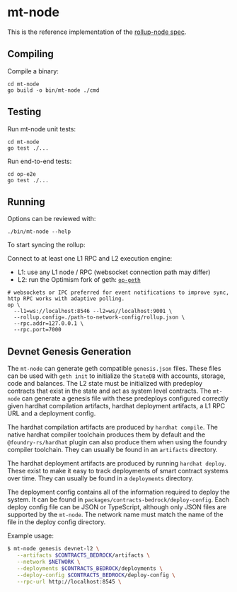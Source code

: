 # mt-node

This is the reference implementation of the [rollup-node spec](../specs/rollup-node.md).

## Compiling

Compile a binary:
```shell
cd mt-node
go build -o bin/mt-node ./cmd
```

## Testing

Run mt-node unit tests:
```shell
cd mt-node
go test ./...
```

Run end-to-end tests:
```shell
cd op-e2e
go test ./...
```

## Running

Options can be reviewed with:

```shell
./bin/mt-node --help
```

To start syncing the rollup:

Connect to at least one L1 RPC and L2 execution engine:

- L1: use any L1 node / RPC (websocket connection path may differ)
- L2: run the Optimism fork of geth: [`op-geth`](https://github.com/ethereum-optimism/op-geth)

```shell
# websockets or IPC preferred for event notifications to improve sync, http RPC works with adaptive polling.
op \
  --l1=ws://localhost:8546 --l2=ws//localhost:9001 \
  --rollup.config=./path-to-network-config/rollup.json \
  --rpc.addr=127.0.0.1 \
  --rpc.port=7000
```

## Devnet Genesis Generation

The `mt-node` can generate geth compatible `genesis.json` files. These files
can be used with `geth init` to initialize the `StateDB` with accounts, storage,
code and balances. The L2 state must be initialized with predeploy contracts
that exist in the state and act as system level contracts. The `mt-node` can
generate a genesis file with these predeploys configured correctly given
hardhat compilation artifacts, hardhat deployment artifacts, a L1 RPC URL
and a deployment config.

The hardhat compilation artifacts are produced by `hardhat compile`. The native
hardhat compiler toolchain produces them by default and the
`@foundry-rs/hardhat` plugin can also produce them when using the foundry
compiler toolchain. They can usually be found in an `artifacts` directory.

The hardhat deployment artifacts are produced by running `hardhat deploy`. These
exist to make it easy to track deployments of smart contract systems over time.
They can usually be found in a `deployments` directory.

The deployment config contains all of the information required to deploy the
system. It can be found in `packages/contracts-bedrock/deploy-config`. Each
deploy config file can be JSON or TypeScript, although only JSON files are
supported by the `mt-node`. The network name must match the name of the file
in the deploy config directory.

Example usage:

```bash
$ mt-node genesis devnet-l2 \
   --artifacts $CONTRACTS_BEDROCK/artifacts \
   --network $NETWORK \
   --deployments $CONTRACTS_BEDROCK/deployments \
   --deploy-config $CONTRACTS_BEDROCK/deploy-config \
   --rpc-url http://localhost:8545 \
```
